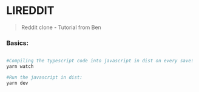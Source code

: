 # LIREDDIT

> Reddit clone - Tutorial from Ben

### Basics:

```bash

#Compiling the typescript code into javascript in dist on every save:
yarn watch

#Run the javascript in dist:
yarn dev

```
